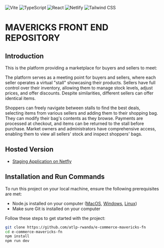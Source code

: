 ![Vite](https://img.shields.io/badge/Vite-646CFF?style=for-the-badge&logo=vite&logoColor=white)
![TypeScript](https://img.shields.io/badge/TypeScript-3178C6?style=for-the-badge&logo=typescript&logoColor=white)
![React](https://img.shields.io/badge/React-61DAFB?style=for-the-badge&logo=react&logoColor=black)
![Netlify](https://img.shields.io/badge/Netlify-00C7B7?style=for-the-badge&logo=netlify&logoColor=white)
![Tailwind CSS](https://img.shields.io/badge/Tailwind_CSS-38B2AC?style=for-the-badge&logo=tailwind-css&logoColor=white)



# MAVERICKS FRONT END REPOSITORY

## Introduction

This is the platform providing a marketplace for buyers and sellers to meet:

The platform serves as a meeting point for buyers and sellers, where each seller operates a virtual "stall" showcasing their products. Sellers have full control over their inventory, allowing them to manage stock levels, adjust prices, and offer discounts. Despite similarities, different sellers can offer identical items.

Shoppers can freely navigate between stalls to find the best deals, selecting items from various sellers and adding them to their shopping bag. They can modify their bag's contents as they browse. Payments are processed at checkout, and items can be returned to the stall before purchase. Market owners and administrators have comprehensive access, enabling them to view all sellers' stock and inspect shoppers' bags.
## Hosted Version

- [Staging Application on Netfly](https://app.netlify.com/sites/e-commerce-mavericks-fn/)

## Installation and Run Commands

To run this project on your local machine, ensure the following prerequisites are met:

- Node.js installed on your computer ([MacOS](https://nodejs.org/en/download/), [Windows](https://nodejs.org/en/download/), [Linux](https://nodejs.org/en/download/))
- Make sure Git is installed on your computer

Follow these steps to get started with the project:

```sh
git clone https://github.com/atlp-rwanda/e-commerce-mavericks-fn
cd e-commerce-mavericks-fn
npm install
npm run dev

